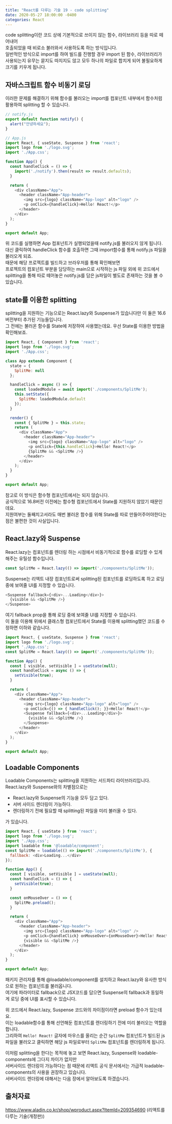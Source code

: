 ```yaml
---
title: "React를 다루는 기술 19 - code splitting"
date: 2020-05-27 18:00:00 -0400
categories: React 
---
```


code splitting이란 코드 상에 기본적으로 쓰이지 않는 함수, 라이브러리 등을 따로 떼어내어  
호출되었을 때 비로소 불러와서 사용하도록 하는 방식입니다.  
일반적인 방식으로 import를 하여 빌드를 진행할 경우 import 된 함수, 라이브러리가 사용되는지 유무는 묻지도 따지지도 않고 모두 하나의 파일로 합치게 되어 불필요하게 크기를 키우게 됩니다.  

자바스크립트 함수 비동기 로딩
-------------------------------------
이러한 문제를 해결하기 위해 함수를 불러오는 import를 컴포넌트 내부에서 함수처럼 활용하여 splitting 할 수 있습니다.  

```js
// notify.js
export default function notify() {
  alert("안녕하세요");
}

// App.js
import React, { useState, Suspense } from 'react';
import logo from './logo.svg';
import './App.css';

function App() {
  const handleClick = () => {
    import('./notify').then(result => result.defaults);
  }

  return (
    <div className="App">
      <header className="App-header">
        <img src={logo} className="App-logo" alt="logo" />
        <p onClick={handleClick}>Hello! React!</p>
      </header>
    </div>
  );
}

export default App;
```

위 코드를 실행하면 App 컴포넌트가 실행되었을때 notify.js를 불러오지 않게 됩니다.  
대신 클릭하여 handleClick 함수를 호출하면 그때 import함수를 통해 notify.js 파일을 불러오게 되죠.  
때문에 해당 프로젝트를 빌드하고 브라우저를 통해 확인해보면  
프로젝트의 컴포넌트 부분을 담당하는 main으로 시작하는 js 파일 외에 위 코드에서 splitting을 통해 따로 떼어놓은 notify.js를 담은 js파일이 별도로 존재하는 것을 볼 수 있습니다.  


state를 이용한 splitting
------------------------------------
splitting을 지원하는 기능으로는 React.lazy와 Suspense가 있습니다만 이 둘은 16.6버전부터 추가된 기능들입니다.  
그 전에는 불러온 함수를 State에 저장하여 사용했는데요. 우선 State를 이용한 방법을 확인해보죠.  

```js
import React, { Component } from 'react';
import logo from './logo.svg';
import './App.css';

class App extends Component {
  state = {
    SplitMe: null
  };

  handleClick = async () => {
    const loadedModule = await import('./components/SplitMe');
    this.setState({
      SplitMe: loadedModule.default
    });
  }

  render() {
    const { SplitMe } = this.state;
    return (
      <div className="App">
        <header className="App-header">
          <img src={logo} className="App-logo" alt="logo" />
          <p onClick={this.handleClick}>Hello! React!</p>
          {SplitMe && <SplitMe />}
        </header>
      </div>
    );
  }
}

export default App;
```
참고로 이 방식은 함수형 컴포넌트에서는 되지 않습니다.  
공식적으로 16.8버전 이전에는 함수형 컴포넌트에서 State를 지원하지 않았기 때문인데요.  
지원여부는 둘째치고서라도 매번 불러온 함수를 위해 State를 따로 만들어주어야한다는 점은 불편한 것이 사실입니다.  

React.lazy와 Suspense
----------------------------------
React.lazy는 컴포넌트를 렌더링 하는 시점에서 비동기적으로 함수를 로딩할 수 있게 해주는 유틸성 함수입니다.  

```js
const SplitMe = React.lazy(() => import('./components/SplitMe'));
```

Suspense는 리액트 내장 컴포넌트로써 splitting된 컴포넌트를 로딩하도록 하고 로딩 중에 보여줄 UI를 지정할 수 있습니다.  

```js
<Suspense fallback={<div>...Loading</div>}>
  {visible && <SplitMe />}
</Suspense>
```

여기 fallback prop을 통해 로딩 중에 보여줄 UI를 지정할 수 있습니다.  
이 둘을 이용해 위에서 클래스형 컴포넌트에서 State를 이용해 splitting했던 코드를 수정하면 이하와 같습니다.  

```js
import React, { useState, Suspense } from 'react';
import logo from './logo.svg';
import './App.css';
const SplitMe = React.lazy(() => import('./components/SplitMe'));

function App() {
  const [ visible, setVisible ] = useState(null);
  const handleClick = async () => {
    setVisible(true);
  }

  return (
    <div className="App">
      <header className="App-header">
        <img src={logo} className="App-logo" alt="logo" />
        <p onClick={() => { handleClick(); }}>Hello! React!</p>
        <Suspense fallback={<div>...Loading</div>}>
          {visible && <SplitMe />}
        </Suspense>
      </header>
    </div>
  );
}

export default App;
```

Loadable Components
---------------------------------------
Loadable Components는 splitting을 지원하는 서드파티 라이브러리입니다.  
React.lazy와 Suspense와의 차별점으로는

- React.lazy와 Suspense의 기능을 모두 담고 있다.  
- 서버 사이드 렌더링이 가능하다.  
- 렌더링하기 전에 필요할 때 splitting된 파일을 미리 불러올 수 있다.  

가 있습니다.  

```js
import React, { useState } from 'react';
import logo from './logo.svg';
import './App.css';
import loadable from '@loadable/component';
const SplitMe = loadable(() => import('./components/SplitMe'), {
  fallback: <div>Loading...</div>
});

function App() {
  const [ visible, setVisible ] = useState(null);
  const handleClick = () => {
    setVisible(true);
  }

  const onMouseOver = () => {
    SplitMe.preload();
  }

  return (
    <div className="App">
      <header className="App-header">
        <img src={logo} className="App-logo" alt="logo" />
        <p onClick={handleClick} onMouseOver={onMouseOver}>Hello! React!</p>
        {visible && <SplitMe />}
      </header>
    </div>
  );
}

export default App;
```

패키지 관리자를 통해 @loadable/component를 설치하고 React.lazy와 유사한 방식으로 원하는 컴포넌트를 불러옵니다.  
여기에 파라미터로 fallback으로 JSX코드를 담으면 Suspense의 fallback과 동일하게 로딩 중에 UI를 표시할 수 있습니다.  

위 코드에서 React.lazy, Suspense 코드와의 차이점이라면 preload 함수가 있는데요.  
이는 loadable함수를 통해 선언해둔 컴포넌트를 렌더링하기 전에 미리 불러오는 역할을 합니다.  
그리하여 `Hello! React!` 글자에 마우스를 올리는 순간 `SplitMe` 컴포넌트가 빌드된 js 파일을 불러오고 클릭하면 해당 js 파일로부터 `SplitMe` 컴포넌트를 렌더링하게 됩니다.  

이처럼 splitting을 한다는 목적에 놓고 보면 React.lazy, Suspense와 loadable-components에 그다지 차이가 없지만  
서버사이드 렌더링이 가능하다는 점 때문에 리액트 공식 문서에서는 가급적 loadable-components의 사용을 권장하고 있습니다.  
서버사이드 렌더링에 대해서는 다음 장에서 알아보도록 하겠습니다.  


출처자료  
---------------------------------------
https://www.aladin.co.kr/shop/wproduct.aspx?ItemId=209354690 (리액트를 다루는 기술(개정판))
